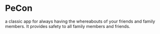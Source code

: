 # PeCon
a classic app for always having the whereabouts of your friends and family members.
It provides safety to all family members and friends.
